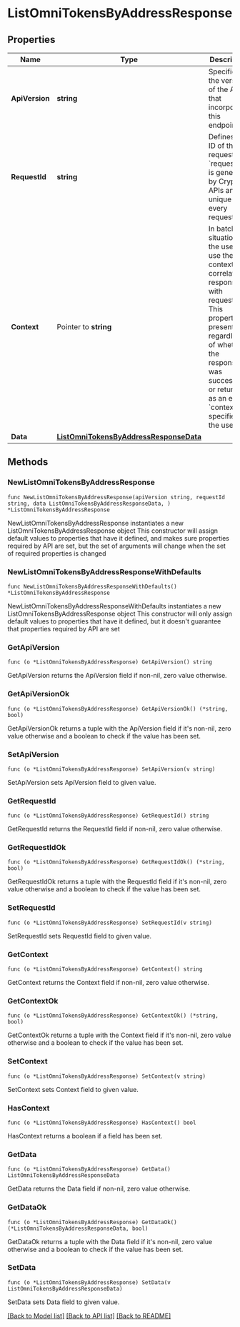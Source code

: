 # ListOmniTokensByAddressResponse

## Properties

Name | Type | Description | Notes
------------ | ------------- | ------------- | -------------
**ApiVersion** | **string** | Specifies the version of the API that incorporates this endpoint. | 
**RequestId** | **string** | Defines the ID of the request. The &#x60;requestId&#x60; is generated by Crypto APIs and it&#39;s unique for every request. | 
**Context** | Pointer to **string** | In batch situations the user can use the context to correlate responses with requests. This property is present regardless of whether the response was successful or returned as an error. &#x60;context&#x60; is specified by the user. | [optional] 
**Data** | [**ListOmniTokensByAddressResponseData**](ListOmniTokensByAddressResponseData.md) |  | 

## Methods

### NewListOmniTokensByAddressResponse

`func NewListOmniTokensByAddressResponse(apiVersion string, requestId string, data ListOmniTokensByAddressResponseData, ) *ListOmniTokensByAddressResponse`

NewListOmniTokensByAddressResponse instantiates a new ListOmniTokensByAddressResponse object
This constructor will assign default values to properties that have it defined,
and makes sure properties required by API are set, but the set of arguments
will change when the set of required properties is changed

### NewListOmniTokensByAddressResponseWithDefaults

`func NewListOmniTokensByAddressResponseWithDefaults() *ListOmniTokensByAddressResponse`

NewListOmniTokensByAddressResponseWithDefaults instantiates a new ListOmniTokensByAddressResponse object
This constructor will only assign default values to properties that have it defined,
but it doesn't guarantee that properties required by API are set

### GetApiVersion

`func (o *ListOmniTokensByAddressResponse) GetApiVersion() string`

GetApiVersion returns the ApiVersion field if non-nil, zero value otherwise.

### GetApiVersionOk

`func (o *ListOmniTokensByAddressResponse) GetApiVersionOk() (*string, bool)`

GetApiVersionOk returns a tuple with the ApiVersion field if it's non-nil, zero value otherwise
and a boolean to check if the value has been set.

### SetApiVersion

`func (o *ListOmniTokensByAddressResponse) SetApiVersion(v string)`

SetApiVersion sets ApiVersion field to given value.


### GetRequestId

`func (o *ListOmniTokensByAddressResponse) GetRequestId() string`

GetRequestId returns the RequestId field if non-nil, zero value otherwise.

### GetRequestIdOk

`func (o *ListOmniTokensByAddressResponse) GetRequestIdOk() (*string, bool)`

GetRequestIdOk returns a tuple with the RequestId field if it's non-nil, zero value otherwise
and a boolean to check if the value has been set.

### SetRequestId

`func (o *ListOmniTokensByAddressResponse) SetRequestId(v string)`

SetRequestId sets RequestId field to given value.


### GetContext

`func (o *ListOmniTokensByAddressResponse) GetContext() string`

GetContext returns the Context field if non-nil, zero value otherwise.

### GetContextOk

`func (o *ListOmniTokensByAddressResponse) GetContextOk() (*string, bool)`

GetContextOk returns a tuple with the Context field if it's non-nil, zero value otherwise
and a boolean to check if the value has been set.

### SetContext

`func (o *ListOmniTokensByAddressResponse) SetContext(v string)`

SetContext sets Context field to given value.

### HasContext

`func (o *ListOmniTokensByAddressResponse) HasContext() bool`

HasContext returns a boolean if a field has been set.

### GetData

`func (o *ListOmniTokensByAddressResponse) GetData() ListOmniTokensByAddressResponseData`

GetData returns the Data field if non-nil, zero value otherwise.

### GetDataOk

`func (o *ListOmniTokensByAddressResponse) GetDataOk() (*ListOmniTokensByAddressResponseData, bool)`

GetDataOk returns a tuple with the Data field if it's non-nil, zero value otherwise
and a boolean to check if the value has been set.

### SetData

`func (o *ListOmniTokensByAddressResponse) SetData(v ListOmniTokensByAddressResponseData)`

SetData sets Data field to given value.



[[Back to Model list]](../README.md#documentation-for-models) [[Back to API list]](../README.md#documentation-for-api-endpoints) [[Back to README]](../README.md)


